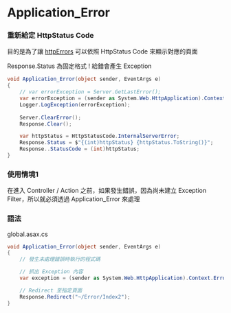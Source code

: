 # Application_Error

### 重新給定 HttpStatus Code

目的是為了讓 [httpErrors](https://www.notion.so/httpErrors-3a917eff09c34333ace097b4dadde100) 可以依照 HttpStatus Code 來顯示對應的頁面

Response.Status 為固定格式 !
給錯會產生 Exception

```csharp
void Application_Error(object sender, EventArgs e)
{
    // var errorException = Server.GetLastError();
    var errorException = (sender as System.Web.HttpApplication).Context.Error;
    Logger.LogException(errorException);
    
    Server.ClearError();
    Response.Clear();

    var httpStatus = HttpStatusCode.InternalServerError;
    Response.Status = $"{(int)httpStatus} {httpStatus.ToString()}";
    Response..StatusCode = (int)httpStatus;
}
```

### 使用情境1

在進入 Controller / Action 之前，如果發生錯誤，因為尚未建立 Exception Filter，所以就必須透過 Application_Error 來處理

### 語法

global.asax.cs

```csharp
void Application_Error(object sender, EventArgs e) 
{ 
    // 發生未處理錯誤時執行的程式碼

    // 抓出 Exception 內容
    var exception = (sender as System.Web.HttpApplication).Context.Error;

    // Redirect 至指定頁面
    Response.Redirect("~/Error/Index2");
}
```